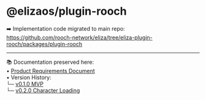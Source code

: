 # @elizaos/plugin-rooch

➡️ Implementation code migrated to main repo:  
https://github.com/rooch-network/eliza/tree/eliza-plugin-rooch/packages/plugin-rooch

---

📚 Documentation preserved here:  
• [Product Requirements Document](docs/eliza-rooch-PRD.md)  
• Version History:  
  └─ [v0.1.0 MVP](docs/versions/v0.1.0_MVP.md)  
  └─ [v0.2.0 Character Loading](docs/versions/v0.2.0_Character_Loading.md)